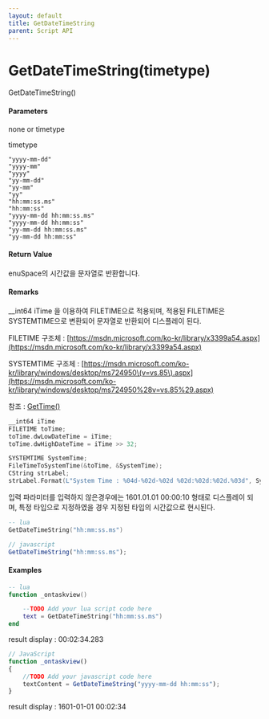 ```yaml
---
layout: default
title: GetDateTimeString
parent: Script API
---
```

# GetDateTimeString\(timetype\)

GetDateTimeString\(\)

#### Parameters

none or timetype

timetype

```
"yyyy-mm-dd"
"yyyy-mm"
"yyyy"
"yy-mm-dd"
"yy-mm"
"yy"
"hh:mm:ss.ms"
"hh:mm:ss"
"yyyy-mm-dd hh:mm:ss.ms"
"yyyy-mm-dd hh:mm:ss"
"yy-mm-dd hh:mm:ss.ms"
"yy-mm-dd hh:mm:ss"
```

#### Return Value

enuSpace의 시간값을 문자열로 반환합니다.

#### Remarks

\_\_int64 iTime 을 이용하여 FILETIME으로 적용되며, 적용된 FILETIME은 SYSTEMTIME으로 변환되어 문자열로 반환되어 디스플레이 된다.

FILETIME 구조체 : [https://msdn.microsoft.com/ko-kr/library/x3399a54.aspx](https://msdn.microsoft.com/ko-kr/library/x3399a54.aspx)

SYSTEMTIME 구조체 : [https://msdn.microsoft.com/ko-kr/library/windows/desktop/ms724950\(v=vs.85\).aspx](https://msdn.microsoft.com/ko-kr/library/windows/desktop/ms724950%28v=vs.85%29.aspx)

참조 : [GetTime\(\)](./enusscriptapi_gettime.md)

```cpp
__int64 iTime
FILETIME toTime;
toTime.dwLowDateTime = iTime;
toTime.dwHighDateTime = iTime >> 32;

SYSTEMTIME SystemTime;
FileTimeToSystemTime(&toTime, &SystemTime);
CString strLabel;
strLabel.Format(L"System Time : %04d-%02d-%02d %02d:%02d:%02d.%03d", SystemTime.wYear, SystemTime.wMonth, SystemTime.wDay, SystemTime.wHour, SystemTime.wMinute, SystemTime.wSecond, SystemTime.wMilliseconds);
```

입력 파라미터를 입력하지 않은경우에는 1601.01.01 00:00:10 형태로 디스플레이 되며, 특정 타입으로 지정하였을 경우 지정된 타입의 시간값으로 현시된다.

```lua
-- lua
GetDateTimeString("hh:mm:ss.ms")
```

```js
// javascript
GetDateTimeString("hh:mm:ss.ms");
```

#### 

#### Examples

```lua
-- lua
function _ontaskview()

    --TODO Add your lua script code here
    text = GetDateTimeString("hh:mm:ss.ms")
end
```

result display : 00:02:34.283

```js
// JavaScript
function _ontaskview()
{    
    //TODO Add your javascript code here
    textContent = GetDateTimeString("yyyy-mm-dd hh:mm:ss");
}
```

result display : 1601-01-01 00:02:34

